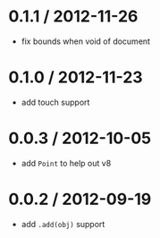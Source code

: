 
0.1.1 / 2012-11-26 
==================

  * fix bounds when void of document

0.1.0 / 2012-11-23 
==================

  * add touch support

0.0.3 / 2012-10-05 
==================

  * add `Point` to help out v8

0.0.2 / 2012-09-19 
==================

  * add `.add(obj)` support
